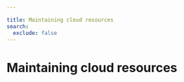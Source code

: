 ```yaml
---

title: Maintaining cloud resources
search:
  exclude: false
---
```


# Maintaining cloud resources
